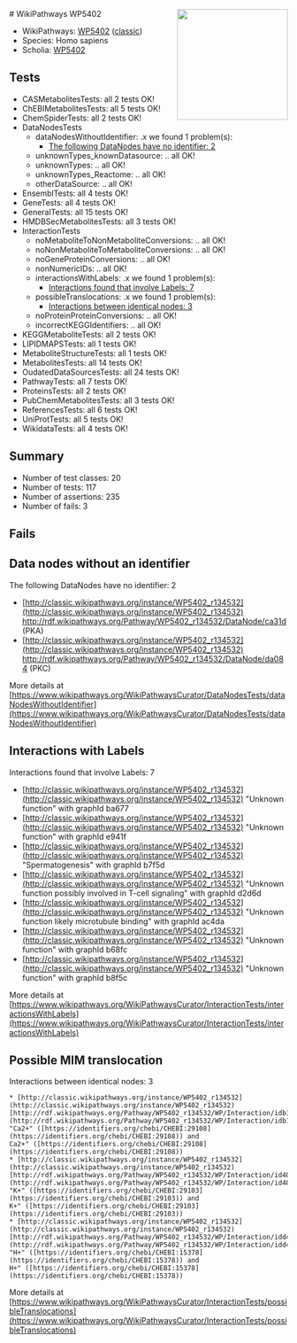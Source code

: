 <img style="float: right; width: 200px" src="https://upload.wikimedia.org/wikipedia/commons/thumb/8/83/Wplogo_with_text_500.png/640px-Wplogo_with_text_500.png" />
# WikiPathways WP5402

* WikiPathways: [WP5402](https://wikipathways.org/pathways/WP5402) ([classic](https://classic.wikipathways.org/instance/WP5402))
* Species: Homo sapiens
* Scholia: [WP5402](https://scholia.toolforge.org/wikipathways/WP5402)
## Tests
* CASMetabolitesTests: all 2 tests OK!
* ChEBIMetabolitesTests: all 5 tests OK!
* ChemSpiderTests: all 2 tests OK!
* DataNodesTests
    * dataNodesWithoutIdentifier: .x we found 1 problem(s):
        * [The following DataNodes have no identifier: 2](#d2d32fa1)
    * unknownTypes_knownDatasource: .. all OK!
    * unknownTypes: .. all OK!
    * unknownTypes_Reactome: .. all OK!
    * otherDataSource: .. all OK!
* EnsemblTests: all 4 tests OK!
* GeneTests: all 4 tests OK!
* GeneralTests: all 15 tests OK!
* HMDBSecMetabolitesTests: all 3 tests OK!
* InteractionTests
    * noMetaboliteToNonMetaboliteConversions: .. all OK!
    * noNonMetaboliteToMetaboliteConversions: .. all OK!
    * noGeneProteinConversions: .. all OK!
    * nonNumericIDs: .. all OK!
    * interactionsWithLabels: .x we found 1 problem(s):
        * [Interactions found that involve Labels: 7](#630d267e)
    * possibleTranslocations: .x we found 1 problem(s):
        * [Interactions between identical nodes: 3](#1c118208)
    * noProteinProteinConversions: .. all OK!
    * incorrectKEGGIdentifiers: .. all OK!
* KEGGMetaboliteTests: all 2 tests OK!
* LIPIDMAPSTests: all 1 tests OK!
* MetaboliteStructureTests: all 1 tests OK!
* MetabolitesTests: all 14 tests OK!
* OudatedDataSourcesTests: all 24 tests OK!
* PathwayTests: all 7 tests OK!
* ProteinsTests: all 2 tests OK!
* PubChemMetabolitesTests: all 3 tests OK!
* ReferencesTests: all 6 tests OK!
* UniProtTests: all 5 tests OK!
* WikidataTests: all 4 tests OK!


## Summary

* Number of test classes: 20
* Number of tests: 117
* Number of assertions: 235
* Number of fails: 3

## Fails

<a name="d2d32fa1" />

## Data nodes without an identifier

The following DataNodes have no identifier: 2

* [http://classic.wikipathways.org/instance/WP5402_r134532](http://classic.wikipathways.org/instance/WP5402_r134532) http://rdf.wikipathways.org/Pathway/WP5402_r134532/DataNode/ca31d (PKA)
* [http://classic.wikipathways.org/instance/WP5402_r134532](http://classic.wikipathways.org/instance/WP5402_r134532) http://rdf.wikipathways.org/Pathway/WP5402_r134532/DataNode/da084 (PKC)


More details at [https://www.wikipathways.org/WikiPathwaysCurator/DataNodesTests/dataNodesWithoutIdentifier](https://www.wikipathways.org/WikiPathwaysCurator/DataNodesTests/dataNodesWithoutIdentifier)

<a name="630d267e" />

## Interactions with Labels

Interactions found that involve Labels: 7

* [http://classic.wikipathways.org/instance/WP5402_r134532](http://classic.wikipathways.org/instance/WP5402_r134532) "Unknown function" with graphId ba677
* [http://classic.wikipathways.org/instance/WP5402_r134532](http://classic.wikipathways.org/instance/WP5402_r134532) "Unknown function" with graphId e941f
* [http://classic.wikipathways.org/instance/WP5402_r134532](http://classic.wikipathways.org/instance/WP5402_r134532) "Spermatogenesis" with graphId b7f5d
* [http://classic.wikipathways.org/instance/WP5402_r134532](http://classic.wikipathways.org/instance/WP5402_r134532) "Unknown function
possibly involved in
T-cell signaling" with graphId d2d6d
* [http://classic.wikipathways.org/instance/WP5402_r134532](http://classic.wikipathways.org/instance/WP5402_r134532) "Unknown function
likely microtubule
binding" with graphId ac4da
* [http://classic.wikipathways.org/instance/WP5402_r134532](http://classic.wikipathways.org/instance/WP5402_r134532) "Unknown function" with graphId b68fc
* [http://classic.wikipathways.org/instance/WP5402_r134532](http://classic.wikipathways.org/instance/WP5402_r134532) "Unknown function" with graphId b8f5c


More details at [https://www.wikipathways.org/WikiPathwaysCurator/InteractionTests/interactionsWithLabels](https://www.wikipathways.org/WikiPathwaysCurator/InteractionTests/interactionsWithLabels)

<a name="1c118208" />

## Possible MIM translocation

Interactions between identical nodes: 3
```
* [http://classic.wikipathways.org/instance/WP5402_r134532](http://classic.wikipathways.org/instance/WP5402_r134532) [http://rdf.wikipathways.org/Pathway/WP5402_r134532/WP/Interaction/idb12b5f83](http://rdf.wikipathways.org/Pathway/WP5402_r134532/WP/Interaction/idb12b5f83) "Ca2+" ([https://identifiers.org/chebi/CHEBI:29108](https://identifiers.org/chebi/CHEBI:29108)) and 
Ca2+" ([https://identifiers.org/chebi/CHEBI:29108](https://identifiers.org/chebi/CHEBI:29108))
* [http://classic.wikipathways.org/instance/WP5402_r134532](http://classic.wikipathways.org/instance/WP5402_r134532) [http://rdf.wikipathways.org/Pathway/WP5402_r134532/WP/Interaction/id406e906e](http://rdf.wikipathways.org/Pathway/WP5402_r134532/WP/Interaction/id406e906e) "K+" ([https://identifiers.org/chebi/CHEBI:29103](https://identifiers.org/chebi/CHEBI:29103)) and 
K+" ([https://identifiers.org/chebi/CHEBI:29103](https://identifiers.org/chebi/CHEBI:29103))
* [http://classic.wikipathways.org/instance/WP5402_r134532](http://classic.wikipathways.org/instance/WP5402_r134532) [http://rdf.wikipathways.org/Pathway/WP5402_r134532/WP/Interaction/idd48a4b6a](http://rdf.wikipathways.org/Pathway/WP5402_r134532/WP/Interaction/idd48a4b6a) "H+" ([https://identifiers.org/chebi/CHEBI:15378](https://identifiers.org/chebi/CHEBI:15378)) and 
H+" ([https://identifiers.org/chebi/CHEBI:15378](https://identifiers.org/chebi/CHEBI:15378))
```

More details at [https://www.wikipathways.org/WikiPathwaysCurator/InteractionTests/possibleTranslocations](https://www.wikipathways.org/WikiPathwaysCurator/InteractionTests/possibleTranslocations)

